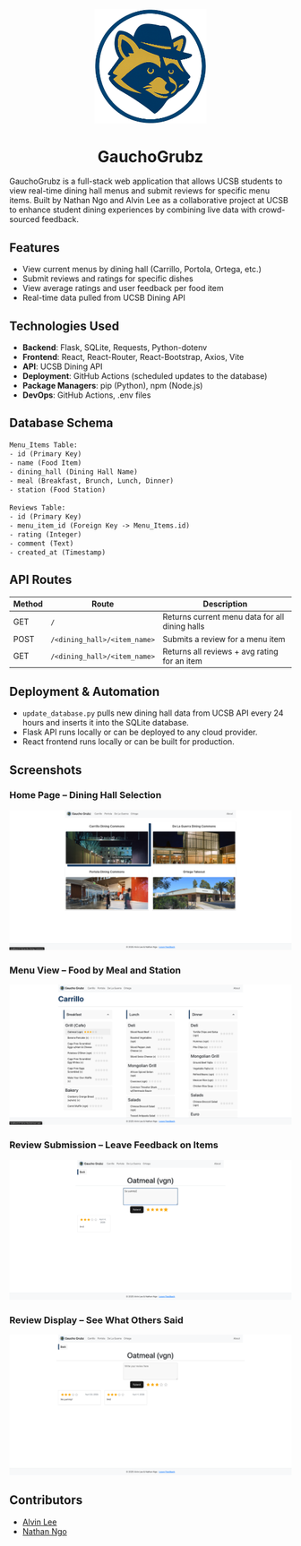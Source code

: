 <p align="center">
  <img src="assets/logo.png" alt="GauchoGrubz Logo" width="200"/>
</p>

<h1 align="center">GauchoGrubz</h1>

GauchoGrubz is a full-stack web application that allows UCSB students to view real-time dining hall menus and submit reviews for specific menu items. Built by Nathan Ngo and Alvin Lee as a collaborative project at UCSB to enhance student dining experiences by combining live data with crowd-sourced feedback.

## Features

- View current menus by dining hall (Carrillo, Portola, Ortega, etc.)
- Submit reviews and ratings for specific dishes
- View average ratings and user feedback per food item
- Real-time data pulled from UCSB Dining API

## Technologies Used

- **Backend**: Flask, SQLite, Requests, Python-dotenv
- **Frontend**: React, React-Router, React-Bootstrap, Axios, Vite
- **API**: UCSB Dining API
- **Deployment**: GitHub Actions (scheduled updates to the database)
- **Package Managers**: pip (Python), npm (Node.js)
- **DevOps**: GitHub Actions, .env files

## Database Schema

```
Menu_Items Table:
- id (Primary Key)
- name (Food Item)
- dining_hall (Dining Hall Name)
- meal (Breakfast, Brunch, Lunch, Dinner)
- station (Food Station)

Reviews Table:
- id (Primary Key)
- menu_item_id (Foreign Key -> Menu_Items.id)
- rating (Integer)
- comment (Text)
- created_at (Timestamp)
```

## API Routes

| Method | Route | Description |
|--------|-------|-------------|
| GET | `/` | Returns current menu data for all dining halls |
| POST | `/<dining_hall>/<item_name>` | Submits a review for a menu item |
| GET | `/<dining_hall>/<item_name>` | Returns all reviews + avg rating for an item |

## Deployment & Automation

- `update_database.py` pulls new dining hall data from UCSB API every 24 hours and inserts it into the SQLite database.
- Flask API runs locally or can be deployed to any cloud provider.
- React frontend runs locally or can be built for production.

## Screenshots

### Home Page – Dining Hall Selection
![Home Page](assets/home.png)

### Menu View – Food by Meal and Station
![Menu View](assets/menu.png)

### Review Submission – Leave Feedback on Items
![Submit Review](assets/review-submit.png)

### Review Display – See What Others Said
![Reviews Display](assets/review-view.png)

## Contributors

- [Alvin Lee](https://github.com/nitron532)
- [Nathan Ngo](https://github.com/ngostream)
